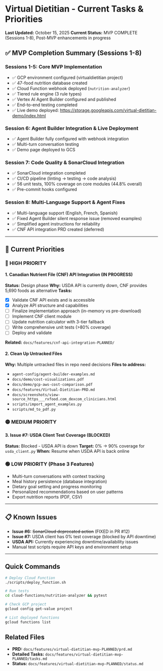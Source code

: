 # Virtual Dietitian - Current Tasks & Priorities

**Last Updated:** October 15, 2025
**Current Status:** MVP COMPLETE (Sessions 1-8), Post-MVP enhancements in progress

## ✅ MVP Completion Summary (Sessions 1-8)

### Sessions 1-5: Core MVP Implementation
- ✅ GCP environment configured (virtualdietitian project)
- ✅ 47-food nutrition database created
- ✅ Cloud Function webhook deployed (`nutrition-analyzer`)
- ✅ Tiered rule engine (3 rule types)
- ✅ Vertex AI Agent Builder configured and published
- ✅ End-to-end testing completed
- ✅ Live demo deployed: https://storage.googleapis.com/virtual-dietitian-demo/index.html

### Session 6: Agent Builder Integration & Live Deployment
- ✅ Agent Builder fully configured with webhook integration
- ✅ Multi-turn conversation testing
- ✅ Demo page deployed to GCS

### Session 7: Code Quality & SonarCloud Integration
- ✅ SonarCloud integration completed
- ✅ CI/CD pipeline (linting → testing → code analysis)
- ✅ 56 unit tests, 100% coverage on core modules (44.8% overall)
- ✅ Pre-commit hooks configured

### Session 8: Multi-Language Support & Agent Fixes
- ✅ Multi-language support (English, French, Spanish)
- ✅ Fixed Agent Builder silent response issue (removed examples)
- ✅ Simplified agent instructions for reliability
- ✅ CNF API integration PRD created (deferred)

---

## 🎯 Current Priorities

### 🔴 HIGH PRIORITY

#### 1. Canadian Nutrient File (CNF) API Integration (IN PROGRESS)
**Status:** Design phase
**Why:** USDA API is currently down, CNF provides 5,690 foods as alternative
**Tasks:**
- [x] Validate CNF API exists and is accessible
- [x] Analyze API structure and capabilities
- [ ] Finalize implementation approach (in-memory vs pre-download)
- [ ] Implement CNF client module
- [ ] Update nutrition calculator with 3-tier fallback
- [ ] Write comprehensive unit tests (>80% coverage)
- [ ] Deploy and validate

**Related:** `docs/features/cnf-api-integration-PLANNED/`

#### 2. Clean Up Untracked Files
**Why:** Multiple untracked files in repo need decisions
**Files to address:**
- `agent-config/agent-builder-examples.md`
- `docs/demo/cost-visualizations.pdf`
- `docs/demo/gcp-aws-cost-comparison.pdf`
- `docs/features/Virtual-Dietitian-PRD.md`
- `docs/screenshots/view-source_https___rxfood.com_dexcom_clinicians.html`
- `scripts/import_agent_examples.py`
- `scripts/md_to_pdf.py`

### 🟡 MEDIUM PRIORITY

#### 3. Issue #7: USDA Client Test Coverage (BLOCKED)
**Status:** Blocked - USDA API is down
**Target:** 0% → 90% coverage for `usda_client.py`
**When:** Resume when USDA API is back online

### 🟢 LOW PRIORITY (Phase 3 Features)

- Multi-turn conversations with context tracking
- Meal history persistence (database integration)
- Dietary goal setting and progress monitoring
- Personalized recommendations based on user patterns
- Export nutrition reports (PDF, CSV)

---

## 📋 Known Issues

- **Issue #6:** ~~SonarCloud deprecated action~~ (FIXED in PR #12)
- **Issue #7:** USDA client has 0% test coverage (blocked by API downtime)
- **USDA API:** Currently experiencing downtime/availability issues
- Manual test scripts require API keys and environment setup

---

## Quick Commands

```bash
# Deploy Cloud Function
./scripts/deploy_function.sh

# Run tests
cd cloud-functions/nutrition-analyzer && pytest

# Check GCP project
gcloud config get-value project

# List deployed functions
gcloud functions list
```

## Related Files
- **PRD:** `docs/features/virtual-dietitian-mvp-PLANNED/prd.md`
- **Detailed Tasks:** `docs/features/virtual-dietitian-mvp-PLANNED/tasks.md`
- **Status:** `docs/features/virtual-dietitian-mvp-PLANNED/status.md`
